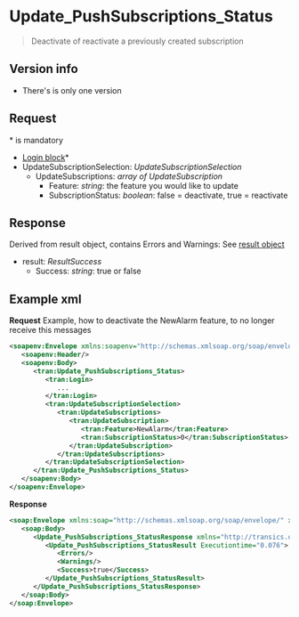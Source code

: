 <!-- docs/op/Update_PushSubscriptions_Status/README.md -->
# Update_PushSubscriptions_Status

> Deactivate of reactivate a previously created subscription

## Version info
- There's is only one version

## Request
\* is mandatory

- [Login block](/detail/loginblock.md)*
- UpdateSubscriptionSelection: _UpdateSubscriptionSelection_
	- UpdateSubscriptions: _array of UpdateSubscription_
		- Feature: _string_: the feature you would like to update
		- SubscriptionStatus: _boolean_: false = deactivate, true = reactivate

## Response
Derived from result object, contains Errors and Warnings: See [result object](/detail/resultobject.md)
- result: _ResultSuccess_
	- Success: _string_: true or false

## Example xml
**Request**
Example, how to deactivate the NewAlarm feature, to no longer receive this messages
```XML
<soapenv:Envelope xmlns:soapenv="http://schemas.xmlsoap.org/soap/envelope/" xmlns:tran="http://transics.org">
   <soapenv:Header/>
   <soapenv:Body>
      <tran:Update_PushSubscriptions_Status>
         <tran:Login>
            ...
         </tran:Login>
         <tran:UpdateSubscriptionSelection>
            <tran:UpdateSubscriptions>
               <tran:UpdateSubscription>
                  <tran:Feature>NewAlarm</tran:Feature>
                  <tran:SubscriptionStatus>0</tran:SubscriptionStatus>
               </tran:UpdateSubscription>
            </tran:UpdateSubscriptions>
         </tran:UpdateSubscriptionSelection>
      </tran:Update_PushSubscriptions_Status>
   </soapenv:Body>
</soapenv:Envelope>
```

**Response**
```XML
<soap:Envelope xmlns:soap="http://schemas.xmlsoap.org/soap/envelope/" xmlns:xsi="http://www.w3.org/2001/XMLSchema-instance" xmlns:xsd="http://www.w3.org/2001/XMLSchema">
   <soap:Body>
      <Update_PushSubscriptions_StatusResponse xmlns="http://transics.org">
         <Update_PushSubscriptions_StatusResult Executiontime="0.076">
            <Errors/>
            <Warnings/>
            <Success>true</Success>
         </Update_PushSubscriptions_StatusResult>
      </Update_PushSubscriptions_StatusResponse>
   </soap:Body>
</soap:Envelope>
```